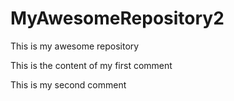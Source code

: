 # MyAwesomeRepository2
This is my awesome repository

This is the content of my first comment

This is my second comment
